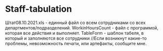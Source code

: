 # Staff-tabulation
Штат08.10.2021.xls - единный файл со всем сотрудниками со всех департментов/подразделений. 
WorkinHoursCount - файл с программой, которая все действия и выполняет. 
TableForm - шаблон табеля, в который и заполняются все сотрудники 
//Если возникнут какие-то проблемы, невозможность печати, или артефакты, сообщите мне.
